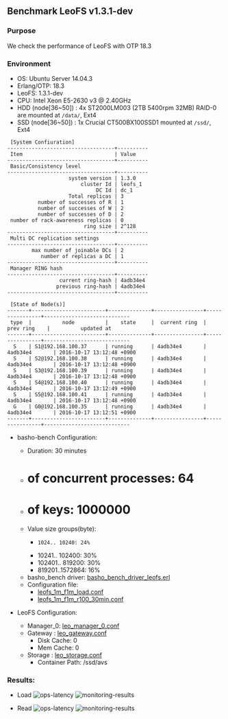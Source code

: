 ## Benchmark LeoFS v1.3.1-dev

### Purpose
We check the performance of LeoFS with OTP 18.3

### Environment

* OS: Ubuntu Server 14.04.3
* Erlang/OTP: 18.3
* LeoFS: 1.3.1-dev
* CPU: Intel Xeon E5-2630 v3 @ 2.40GHz
* HDD (node[36~50]) : 4x ST2000LM003 (2TB 5400rpm 32MB) RAID-0 are mounted at `/data/`, Ext4
* SSD (node[36~50]) : 1x Crucial CT500BX100SSD1 mounted at `/ssd/`, Ext4

```
 [System Confiuration]
-----------------------------------+----------
 Item                              | Value
-----------------------------------+----------
 Basic/Consistency level
-----------------------------------+----------
                    system version | 1.3.0
                        cluster Id | leofs_1
                             DC Id | dc_1
                    Total replicas | 3
          number of successes of R | 1
          number of successes of W | 2
          number of successes of D | 2
 number of rack-awareness replicas | 0
                         ring size | 2^128
-----------------------------------+----------
 Multi DC replication settings
-----------------------------------+----------
        max number of joinable DCs | 2
           number of replicas a DC | 1
-----------------------------------+----------
 Manager RING hash
-----------------------------------+----------
                 current ring-hash | 4adb34e4
                previous ring-hash | 4adb34e4
-----------------------------------+----------

 [State of Node(s)]
-------+------------------------+--------------+----------------+----------------+----------------------------
 type  |          node          |    state     |  current ring  |   prev ring    |          updated at
-------+------------------------+--------------+----------------+----------------+----------------------------
  S    | S1@192.168.100.37      | running      | 4adb34e4       | 4adb34e4       | 2016-10-17 13:12:48 +0900
  S    | S2@192.168.100.38      | running      | 4adb34e4       | 4adb34e4       | 2016-10-17 13:12:48 +0900
  S    | S3@192.168.100.39      | running      | 4adb34e4       | 4adb34e4       | 2016-10-17 13:12:48 +0900
  S    | S4@192.168.100.40      | running      | 4adb34e4       | 4adb34e4       | 2016-10-17 13:12:49 +0900
  S    | S5@192.168.100.41      | running      | 4adb34e4       | 4adb34e4       | 2016-10-17 13:12:48 +0900
  G    | G0@192.168.100.35      | running      | 4adb34e4       | 4adb34e4       | 2016-10-17 13:12:51 +0900
-------+------------------------+--------------+----------------+----------------+----------------------------

```

* basho-bench Configuration:
    * Duration: 30 minutes
    * # of concurrent processes: 64
    * # of keys: 1000000
    * Value size groups(byte):
        *     1024.. 10240: 24%
        *   10241.. 102400: 30%
        *  102401.. 819200: 30%
        *  819201..1572864: 16%
    * basho_bench driver: [basho_bench_driver_leofs.erl](https://github.com/leo-project/basho_bench/blob/master/src/basho_bench_driver_leofs.erl)
    * Configuration file: 
        * [leofs_1m_f1m_load.conf](load/leofs_1m_f1m_load.conf)
        * [leofs_1m_f1m_r100_30min.conf](read/leofs_1m_f1m_r100_30min.conf)

* LeoFS Configuration:
    * Manager_0: [leo_manager_0.conf](conf/G0/leo_manager.conf)
    * Gateway  : [leo_gateway.conf](conf/G0/leo_gateway.conf)
        * Disk Cache: 0
        * Mem Cache:  0
    * Storage  : [leo_storage.conf](conf/S0/leo_storage.conf)
        * Container Path: /ssd/avs

### Results:
* Load
    ![ops-latency](load/summary.png)
    ![monitoring-results](grafana_load.png)

* Read
    ![ops-latency](read/summary.png)
    ![monitoring-results](grafana_read.png)
